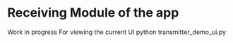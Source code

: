 # Receiving Module of the app
Work in progress
For viewing the current UI
  python transmitter_demo_ui.py
  
